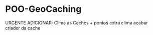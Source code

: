 # POO-GeoCaching

URGENTE ADICIONAR:
  Clima as Caches + pontos extra clima
  acabar criador da cache
  
